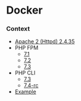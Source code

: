# Docker

### Context
    
- [Apache 2 (Httpd) 2.4.35](httpd/2.4.35)
- PHP FPM
    - [7.1](php/fpm/7.1)
    - [7.2](php/fpm/7.2)
    - [7.3](php/fpm/7.3)
- PHP CLI
    - [7.3](php/cli/7.3)
    - [7.4-rc](php/cli/7.4)
- [Example](samples)
